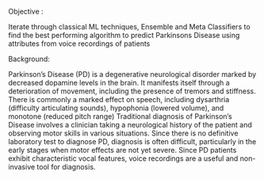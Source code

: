 Objective :

Iterate through classical ML techniques, Ensemble and Meta Classifiers to find the best performing algorithm to predict Parkinsons Disease using attributes from voice recordings of patients

Background:

Parkinson’s Disease (PD) is a degenerative neurological disorder marked by decreased dopamine levels in the brain. It manifests itself through a deterioration of movement, including the presence of tremors and stiffness. There is commonly a marked effect on speech, including dysarthria (difficulty articulating sounds), hypophonia (lowered volume), and monotone (reduced pitch range) Traditional diagnosis of Parkinson’s Disease involves a clinician taking a neurological history of the patient and observing motor skills in various situations. Since there is no definitive laboratory test to diagnose PD, diagnosis is often difficult, particularly in the early stages when motor effects are not yet severe. Since PD patients exhibit characteristic vocal features, voice recordings are a useful and non-invasive tool for diagnosis.
